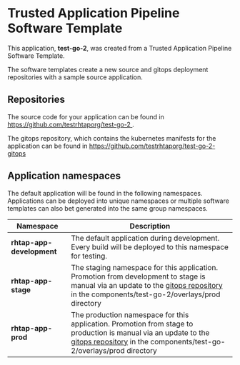 # Trusted Application Pipeline Software Template

This application, **test-go-2**, was created from a Trusted Application Pipeline Software Template.

The software templates create a new source and gitops deployment repositories with a sample source application. 

## Repositories

The source code for your application can be found in [https://github.com/testrhtaporg/test-go-2 ](https://github.com/testrhtaporg/test-go-2 ).
 
The gitops repository, which contains the kubernetes manifests for the application can be found in 
[https://github.com/testrhtaporg/test-go-2-gitops ](https://github.com/testrhtaporg/test-go-2-gitops ) 

## Application namespaces 

The default application will be found in the following namespaces. Applications can be deployed into unique namespaces or multiple software templates can also bet generated into the same group namespaces.  

|  Namespace   |  Description   |  
| -------- | -------- |   
| **rhtap-app-development** | The default application during development. Every build will be deployed to this namespace for testing. | 
| **rhtap-app-stage** | The staging namespace for this application. Promotion from development to stage is manual via an update to the [gitops repository](https://github.com/testrhtaporg/test-go-2-gitops ) in the components/test-go-2/overlays/prod directory |  
| **rhtap-app-prod** | The production namespace for this application. Promotion from stage to production is manual via an update to the [gitops repository](https://github.com/testrhtaporg/test-go-2-gitops ) in the components/test-go-2/overlays/prod directory | 
